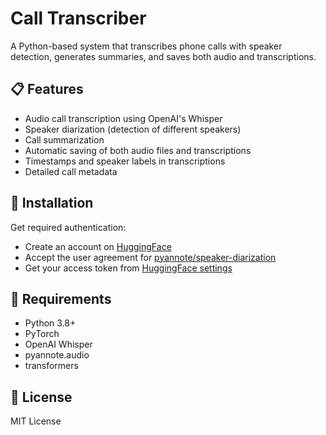 # Call Transcriber
A Python-based system that transcribes phone calls with speaker detection, generates summaries, and saves both audio and transcriptions.

## 📋 Features
- Audio call transcription using OpenAI's Whisper
- Speaker diarization (detection of different speakers)
- Call summarization
- Automatic saving of both audio files and transcriptions
- Timestamps and speaker labels in transcriptions
- Detailed call metadata


## 🚀 Installation
 Get required authentication:
- Create an account on [HuggingFace](https://huggingface.co/)
- Accept the user agreement for [pyannote/speaker-diarization](https://huggingface.co/pyannote/speaker-diarization)
- Get your access token from [HuggingFace settings](https://huggingface.co/settings/tokens)



## 🔑 Requirements
- Python 3.8+
- PyTorch
- OpenAI Whisper
- pyannote.audio
- transformers

## 📝 License
MIT License
